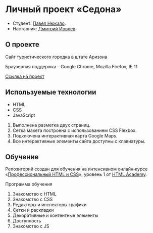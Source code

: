 # Личный проект «Седона»

* Студент: [Павел Нюкало](https://up.htmlacademy.ru/htmlcss/26/user/869225).
* Наставник: [Дмитрий Иовлев](https://htmlacademy.ru/profile/skywalker).

## О проекте
Сайт туристического городка в штате Аризона

Браузерная поддержка - Google Chrome, Mozilla Firefox, IE 11

[Ссылка на проект](https://pavelnyukalo.github.io/sedona/)

## Используемые технологии
* HTML
* CSS
* JavaScript

1. Выполнена разметка двух страниц.  
2. Сетка макета построена с использованием CSS Flexbox.  
3. Подключена интерактивная карта Google Maps.  
4. Все интерактивные элементы сайта доступны с клавиатуры.

## Обучение

Репозиторий создан для обучения на интенсивном онлайн‑курсе «[Профессиональный HTML и CSS](https://htmlacademy.ru/intensive/htmlcss)», уровень 1 от [HTML Academy](https://htmlacademy.ru).

Программа обучения
1. Знакомство с HTML
2. Знакомство с CSS
3. Редакторы и инспекторы графики
4. Сетки и раскладки
5. Декоративные и контентные элементы
6. Доступность
7. Знакомство с JS
